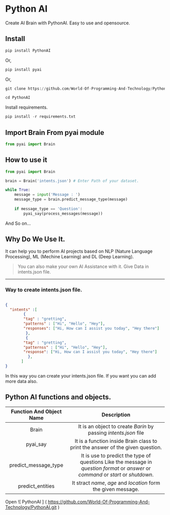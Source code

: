 # Python AI

Create AI Brain with PythonAI.
Easy to use and opensource. 

## Install

```python
pip install PythonAI
```
 Or,

```python
pip install pyai
```

Or,

```python
git clone https://github.com/World-Of-Programming-And-Technology/PythonAI.git
```

```python
cd PythonAI
```

Install requirements. 

```python
pip install -r requirements.txt
```

## Import Brain From pyai module

```python
from pyai import Brain
```

## How to use it

```python
from pyai import Brain

brain = Brain('intents.json') # Enter Path of your dataset.

while True:
	message = input('Message : ')
	message_type = brain.predict_message_type(message)
	
	if message_type == 'Question':
		pyai_say(process_messages(message))
```

And So on...

## Why Do We Use It.

It can help you to perform AI projects based on NLP (Nature Language Processing), ML (Mechine Learning) and DL (Deep Learning).

> You can also make your own AI Assistance with it.
> Give Data in intents.json file.

---

### Way to create intents.json file.

```json

{
  "intents" :[
        {
        "tag" : "gretting",
        "patterns" : ["Hi", "Hello", "Hey"],
        "responses": ["Hi, How can I assist you today", "Hey there"]
         },
         {
        "tag" : "gretting",
        "patternss" : ["Hi", "Hello", "Hey"],
        "response": ["Hi, How can I assist you today", "Hey there"]
          },
       ]
}
```

In this way you can create your intents.json  file. If you want you can add more data also.

## Python AI functions and objects. 

| Function And Object Name| Description |
| :---: | :---: |
| Brain | It is an object to create *Barin* by passing *intents.json* file |
| pyai_say | It is a function inside Brain class to print the answer of the given question. |
| predict_message_type | It is use to predict the type  of questions Like the message in *question format* or *answer* or *command* or *start* or *shutdown*. |
| predict_entities | It stract *name*, *age* and *location* form the given message. |

Open ![ PythonAI ] ( https://github.com/World-Of-Programming-And-Technology/PythonAI.git )
